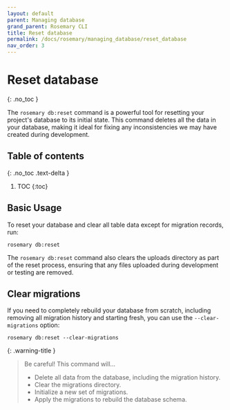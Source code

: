 ```yaml
---
layout: default
parent: Managing database
grand_parent: Rosemary CLI
title: Reset database
permalink: /docs/rosemary/managing_database/reset_database
nav_order: 3
---
```


# Reset database
{: .no_toc }

The `rosemary db:reset` command is a powerful tool for resetting your project's database to its 
initial state. This command deletes all the data in your database, making it ideal for fixing any inconsistencies 
we may have created during development.

## Table of contents
{: .no_toc .text-delta }

1. TOC
{:toc}

## Basic Usage

To reset your database and clear all table data except for migration records, run:

```
rosemary db:reset
```

The `rosemary db:reset` command also clears the uploads directory as part of the reset process, ensuring that any files 
uploaded during development or testing are removed.

## Clear migrations

If you need to completely rebuild your database from scratch, including removing all migration history and starting
fresh, you can use the `--clear-migrations` option:

``` 
rosemary db:reset --clear-migrations
```

{: .warning-title }
> Be careful! This command will...
>
> - Delete all data from the database, including the migration history.
> - Clear the migrations directory.
> - Initialize a new set of migrations.
> - Apply the migrations to rebuild the database schema.